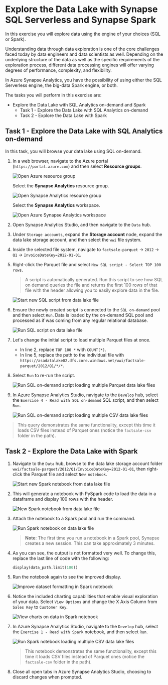 # Explore the Data Lake with Synapse SQL Serverless and Synapse Spark

In this exercise you will explore data using the engine of your choices (SQL or Spark).

Understanding data through data exploration is one of the core challenges faced today by data engineers and data scientists as well. Depending on the underlying structure of the data as well as the specific requirements of the exploration process, different data processing engines will offer varying degrees of performance, complexity, and flexibility.

In Azure Synapse Analytics, you have the possibility of using either the SQL Serverless engine, the big-data Spark engine, or both.

The tasks you will perform in this exercise are:

- Explore the Data Lake with SQL Analytics on-demand and Spark
  - Task 1 - Explore the Data Lake with SQL Analytics on-demand
  - Task 2 - Explore the Data Lake with Spark

## Task 1 - Explore the Data Lake with SQL Analytics on-demand

In this task, you will browse your data lake using SQL on-demand.

1. In a web browser, navigate to the Azure portal (`https://portal.azure.com`) and then select **Resource groups**.

   ![Open Azure resource group](./media/00-open-resource-groups.png)

   Select the **Synapse Analytics** resource group.

   ![Open Synapse Analytics resource group](./media/00-open-synapse-resource-group.png)

   Select the **Synapse Analytics** workspace.

   ![Open Azure Synapse Analytics workspace](./media/00-open-workspace.png)

2. Open Synapse Analytics Studio, and then navigate to the `Data` hub.

3. Under `Storage accounts`, expand the **Storage account** node, expand the data lake storage account, and then select the `wwi` file system.

4. Inside the selected file system, navigate to `factsale-parquet` -> `2012` -> `Q1` -> `InvoiceDateKey=2012-01-01`.

5. Right-click the Parquet file and select `New SQL script - Select TOP 100 rows`.

   > A script is automatically generated. Run this script to see how SQL on demand queries the file and returns the first 100 rows of that file with the header allowing you to easily explore data in the file.

   ![Start new SQL script from data lake file](./media/ex01-sql-on-demand-01.png "Create a new SQL script")

6. Ensure the newly created script is connected to the `SQL on-demand` pool and then select `Run`. Data is loaded by the on-demand SQL pool and processed as if was coming from any regular relational database.

   ![Run SQL script on data lake file](./media/ex01-sql-on-demand-02.png "Execute SQL script")

7. Let's change the initial script to load multiple Parquet files at once.

   - In line 2, replace `TOP 100 *` with `COUNT(*)`.
   - In line 5, replace the path to the individual file with `https://asadatalake02.dfs.core.windows.net/wwi/factsale-parquet/2012/Q1/*/*`.

8. Select `Run` to re-run the script.

   ![Run SQL on-demand script loading multiple Parquet data lake files](./media/ex01-sql-on-demand-03.png)

9.  In Azure Synapse Analytics Studio, navigate to the `Develop` hub, select the `Exercise 4 - Read with SQL on-demand` SQL script, and then select `Run`.

    ![Run SQL on-demand script loading multiple CSV data lake files](./media/ex01-sql-on-demand-04.png)

> This query demonstrates the same functionality, except this time it loads CSV files instead of Parquet ones (notice the `factsale-csv` folder in the path).

## Task 2 - Explore the Data Lake with Spark

1. Navigate to the `Data` hub, browse to the data lake storage account folder `wwi/factsale-parquet/2012/Q1/InvoiceDateKey=2012-01-01`, then right-click the Parquet file and select `New notebook`.

   ![Start new Spark notebook from data lake file](./media/ex01-spark-notebook-01.png "Create a new Spark notebook")

2. This will generate a notebook with PySpark code to load the data in a dataframe and display 100 rows with the header.

   ![New Spark notebook from data lake file](./media/ex01-spark-notebook-02.png "Review the notebook")

3. Attach the notebook to a Spark pool and run the command.

   ![Run Spark notebook on data lake file](./media/ex01-spark-notebook-03.png "Attach notebook to Spark pool")

   > **Note**: The first time you run a notebook in a Spark pool, Synapse creates a new session. This can take approximately 3 minutes.

4. As you can see, the output is not formatted very well. To change this, replace the last line of code with the following:

   ```python
   display(data_path.limit(100))
   ```

5. Run the notebook again to see the improved display.

   ![Improve dataset formatting in Spark notebook](./media/ex01-spark-notebook-04.png "Execute notebook")

6. Notice the included charting capabilities that enable visual exploration of your data. Select `View Options` and change the X Axis Column from `Sales Key` to `Customer Key`.

   ![View charts on data in Spark notebook](./media/ex01-spark-notebook-05.png "Review charted data")

7. In Azure Synapse Analytics Studio, navigate to the `Develop` hub, select the `Exercise 1 - Read with Spark` notebook, and then select `Run`.

   ![Run Spark notebook loading multiple CSV data lake files](./media/ex01-spark-notebook-06.png "Run the Spark notebook")

   > This notebook demonstrates the same functionality, except this time it loads CSV files instead of Parquet ones (notice the `factsale-csv` folder in the path).

8. Close all open tabs in Azure Synapse Analytics Studio, choosing to discard changes when prompted.
